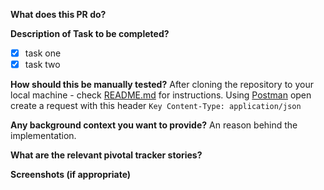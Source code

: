 **What does this PR do?**
<!-- A short description of what the pull request does -->

**Description of Task to be completed?**
<!-- Outline the tasks completed by the pr -->
- [x] task one
- [x] task two

**How should this be manually tested?**
After cloning the repository to your local machine - check
[README.md](README.md) for instructions. Using
[Postman](https://www.getpostman.com/) open create a request with this
header
`Key Content-Type: application/json`

**Any background context you want to provide?**
An reason behind the implementation.

**What are the relevant pivotal tracker stories?**
[](https://www.pivotaltracker.com/n/projects/2241721/stories/story_id)

**Screenshots (if appropriate)**
